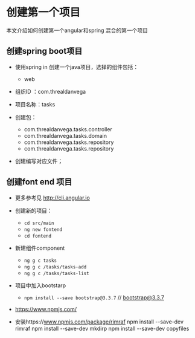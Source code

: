 # 创建第一个项目

本文介绍如何创建第一个angular和spring 混合的第一个项目


## 创建spring boot项目

* 使用spring in 创建一个java项目，选择的组件包括：

    * web 
    
* 组织ID ：com.threaldanvega
* 项目名称：tasks
    
* 创建包：
    * com.threaldanvega.tasks.controller
    * com.threaldanvega.tasks.domain
    * com.threaldanvega.tasks.repository
    * com.threaldanvega.tasks.repository
  
* 创建编写对应文件；  

## 创建font end 项目

* 更多参考见 http://cli.angular.io
 
* 创建新的项目：
    * ``cd src/main``
    * ``ng new fontend``
    * ``cd fontend``
    
* 新建组件component
    * ``ng g c tasks``
    * ``ng g c /tasks/tasks-add``
    * ``ng g c /tasks/tasks-list``
    
* 项目中加入bootstarp
    * ``npm install --save bootstrap@3.3.7``    // bootstrap@3.3.7
    
    
       
* https://www.npmjs.com/

* 安装https://www.npmjs.com/package/rimraf
npm install --save-dev rimraf
npm install --save-dev mkdirp
npm install --save-dev copyfiles
